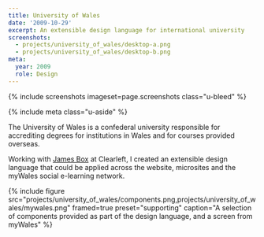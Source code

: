 ```yaml
---
title: University of Wales
date: '2009-10-29'
excerpt: An extensible design language for international university
screenshots:
  - projects/university_of_wales/desktop-a.png
  - projects/university_of_wales/desktop-b.png
meta:
  year: 2009
  role: Design
---
```

{% include screenshots
  imageset=page.screenshots
  class="u-bleed"
%}

{% include meta
  class="u-aside"
%}

The University of Wales is a confederal university responsible for accrediting degrees for institutions in Wales and for courses provided overseas.

Working with [James Box][1] at Clearleft, I created an extensible design language that could be applied across the website, microsites and the myWales social e-learning network.

{% include figure
  src="projects/university_of_wales/components.png,projects/university_of_wales/mywales.png"
  framed=true
  preset="supporting"
  caption="A selection of components provided as part of the design language, and a screen from myWales"
%}

[1]: http://clearleft.com/is/james-box/
